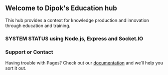 ## Welcome to Dipok's Education hub
This hub provides a context for knowledge production and innovation through education and training.

### SYSTEM STATUS using Node.js, Express and Socket.IO

### Support or Contact

Having trouble with Pages? Check out our [documentation](https://github.com/dpkcse/) and we’ll help you sort it out.
